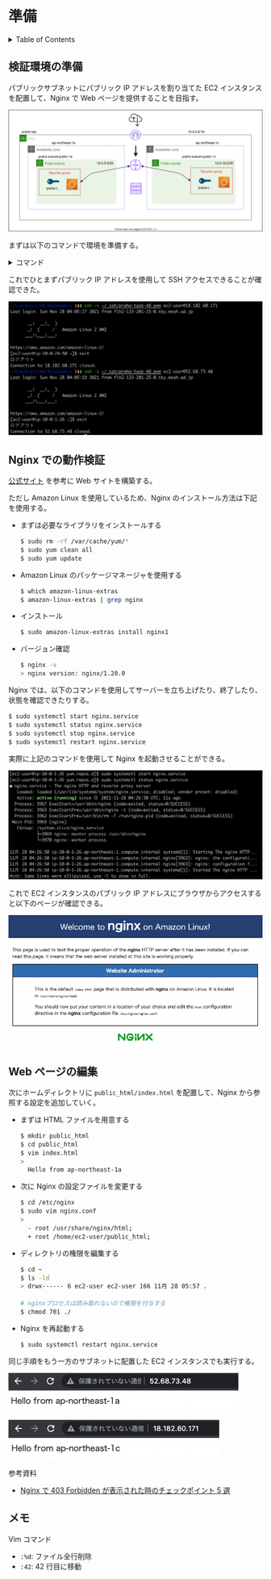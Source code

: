 # 準備

<!-- START doctoc generated TOC please keep comment here to allow auto update -->
<!-- DON'T EDIT THIS SECTION, INSTEAD RE-RUN doctoc TO UPDATE -->
<details>
<summary>Table of Contents</summary>

- [検証環境の準備](#%E6%A4%9C%E8%A8%BC%E7%92%B0%E5%A2%83%E3%81%AE%E6%BA%96%E5%82%99)
- [Nginx での動作検証](#nginx-%E3%81%A7%E3%81%AE%E5%8B%95%E4%BD%9C%E6%A4%9C%E8%A8%BC)
- [Web ページの編集](#web-%E3%83%9A%E3%83%BC%E3%82%B8%E3%81%AE%E7%B7%A8%E9%9B%86)
- [メモ](#%E3%83%A1%E3%83%A2)

</details>
<!-- END doctoc generated TOC please keep comment here to allow auto update -->

## 検証環境の準備

パブリックサブネットにパブリック IP アドレスを割り当てた EC2 インスタンスを配置して、Nginx で Web ページを提供することを目指す。

![](assets/design_nginx.drawio.svg)

まずは以下のコマンドで環境を準備する。

<details>
<summary>コマンド</summary>
<div>

```bash
# praha-sample-vpc
aws ec2 create-vpc \
    --cidr-block 10.0.0.0/16 \
    --tag-specifications 'ResourceType=vpc,Tags=[{Key=Name,Value=praha-sample-vpc}]' \
    --profile <yout profile>

# praha-sample-subnet-public-1a
aws ec2 create-subnet \
    --vpc-id vpc-0ece6b84405193340 \
    --cidr-block 10.0.0.0/20 \
    --availability-zone ap-northeast-1a \
    --tag-specifications 'ResourceType=subnet,Tags=[{Key=Name,Value=praha-sample-subnet-public-1a}]' \
    --profile <your profile>

# praha-subnet-public-1c
aws ec2 create-subnet \
    --vpc-id vpc-0ece6b84405193340 \
    --cidr-block 10.0.16.0/20 \
    --availability-zone ap-northeast-1c \
    --tag-specifications 'ResourceType=subnet,Tags=[{Key=Name,Value=praha-sample-subnet-public-1c}]' \
    --profile <your profile>

# praha-sample-igw
aws ec2 create-internet-gateway \
    --tag-specifications 'ResourceType=internet-gateway,Tags=[{Key=Name,Value=praha-sample-igw}]' \
    --profile <your profile>

# VPCにIGWを紐づける
aws ec2 attach-internet-gateway \
    --internet-gateway-id igw-0e6c7ce41b810265a \
    --vpc-id vpc-0ece6b84405193340 \
    --profile <your profile>

# デフォルトルートテーブル (rtb-0b0dfc5ef092c1829) に紐づける
aws ec2 create-route \
    --route-table-id rtb-0b0dfc5ef092c1829 \
    --destination-cidr-block 0.0.0.0/0 \
    --gateway-id igw-0e6c7ce41b810265a \
    --profile <your profile>

# public-1a
aws ec2 associate-route-table \
    --route-table-id rtb-0b0dfc5ef092c1829 \
    --subnet-id subnet-02a962009458a80ff \
    --profile <your profile>

# publc-1c
aws ec2 associate-route-table \
    --route-table-id rtb-0b0dfc5ef092c1829 \
    --subnet-id subnet-075060f6ff70e98bc \
    --profile <your profile>

# praha-task-48
aws ec2 create-key-pair \
    --key-name praha-task-48 \
    --key-type rsa \
    --query 'KeyMaterial' \
    --output text \
    --profile <your profile> > ~/.ssh/praha-task-48.pem

# 権限を絞る
chmod 400 ~/.ssh/praha-task-48.pem

# praha-sample-sg-web
aws ec2 create-security-group \
    --group-name praha-sample-sg-web \
    --description 'Security Group for SSH in Public Subnet' \
    --vpc-id vpc-0ece6b84405193340 \
    --profile <your profile>

# SSH
aws ec2 authorize-security-group-ingress \
    --group-id sg-086c45943fe2ac195 \
    --protocol tcp \
    --port 22 \
    --cidr 0.0.0.0/0 \
    --profile <your profile>

# HTTP
aws ec2 authorize-security-group-ingress \
    --group-id sg-086c45943fe2ac195 \
    --protocol tcp \
    --port 80 \
    --cidr 0.0.0.0/0 \
    --profile <your profile>

# HTTPS
aws ec2 authorize-security-group-ingress \
    --group-id sg-086c45943fe2ac195 \
    --protocol tcp \
    --port 443 \
    --cidr 0.0.0.0/0 \
    --profile <your profile>

# praha-sample-ec2-web-public-1a
aws ec2 run-instances \
    --image-id ami-0404778e217f54308 \
    --count 1 \
    --instance-type t2.micro \
    --key-name praha-task-48 \
    --security-group-ids sg-086c45943fe2ac195 \
    --subnet-id subnet-02a962009458a80ff \
    --associate-public-ip-address \
    --tag-specifications 'ResourceType=instance,Tags=[{Key=Name,Value=praha-sample-ec2-web-public-1a}]' \
    --profile <your profile>

# praha-sample-ec2-web-public-1c
aws ec2 run-instances \
    --image-id ami-0404778e217f54308 \
    --count 1 \
    --instance-type t2.micro \
    --key-name praha-task-47 \
    --security-group-ids sg-086c45943fe2ac195 \
    --subnet-id subnet-075060f6ff70e98bc \
    --associate-public-ip-address \
    --tag-specifications 'ResourceType=instance,Tags=[{Key=Name,Value=praha-sample-ec2-web-public-1c}]' \
    --profile <your profile>
```

</div>
</details>

これでひとまずパブリック IP アドレスを使用して SSH アクセスできることが確認できた。

![](assets/ssh-access_result.png)

## Nginx での動作検証

[公式サイト](https://www.nginx.com/blog/setting-up-nginx/) を参考に Web サイトを構築する。

ただし Amazon Linux を使用しているため、Nginx のインストール方法は下記を使用する。

- まずは必要なライブラリをインストールする

  ```bash
  $ sudo rm -rf /var/cache/yum/*
  $ sudo yum clean all
  $ sudo yum update
  ```

- Amazon Linux のパッケージマネージャを使用する

  ```bash
  $ which amazon-linux-extras
  $ amazon-linux-extras | grep nginx
  ```

- インストール

  ```bash
  $ sudo amazon-linux-extras install nginx1
  ```

- バージョン確認

  ```bash
  $ nginx -v
  > nginx version: nginx/1.20.0
  ```

Nginx では、以下のコマンドを使用してサーバーを立ち上げたり、終了したり、状態を確認できたりする。

```bash
$ sudo systemctl start nginx.service
$ sudo systemctl status nginx.service
$ sudo systemctl stop nginx.service
$ sudo systemctl restart nginx.service
```

実際に上記のコマンドを使用して Nginx を起動させることができる。

![](assets/nginx-start.png)

これで EC2 インスタンスのパブリック IP アドレスにブラウザからアクセスすると以下のページが確認できる。

![](assets/nginx-access.png)

## Web ページの編集

次にホームディレクトリに `public_html/index.html` を配置して、Nginx から参照する設定を追加していく。

- まずは HTML ファイルを用意する

  ```bash
  $ mkdir public_html
  $ cd public_html
  $ vim index.html
  >
    Hello from ap-northeast-1a
  ```

- 次に Nginx の設定ファイルを変更する

  ```bash
  $ cd /etc/nginx
  $ sudo vim nginx.conf
  >
    - root /usr/share/nginx/html;
    + root /home/ec2-user/public_html;
  ```

- ディレクトリの権限を編集する

  ```bash
  $ cd ~
  $ ls -ld
  > drwx------ 6 ec2-user ec2-user 166 11月 28 05:57 .

  # nginxプロセスは読み取れないので権限を付与する
  $ chmod 701 ./
  ```

- Nginx を再起動する

  ```bash
  $ sudo systemctl restart nginx.service
  ```

同じ手順をもう一方のサブネットに配置した EC2 インスタンスでも実行する。

![](assets/public-1a.png)

![](assets/public-1c.png)

参考資料

- [Nginx で 403 Forbidden が表示された時のチェックポイント 5 選](https://engineers.weddingpark.co.jp/nginx-403-forbidden/)

## メモ

Vim コマンド

- `:%d`: ファイル全行削除
- `:42`: 42 行目に移動
